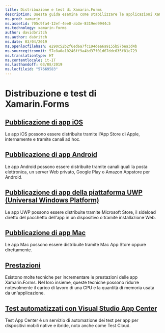 ```yaml
---
title: Distribuzione e test di Xamarin.Forms
description: Questa guida esamina come stabilizzare le applicazioni Xamarin.Forms ottimizzando le prestazioni e automatizzando i test con Xamarin.UITest e App Center.
ms.prod: xamarin
ms.assetid: 705c9fa4-12ef-4ee0-ab3e-8319ee9944c5
ms.technology: xamarin-forms
author: davidbritch
ms.author: dabritch
ms.date: 03/04/2019
ms.openlocfilehash: e290c52b2f6ed6a7fc194dea6a9155b57bea3d4b
ms.sourcegitcommit: 57e8a0a10246ff9a4bd37f01d67ddc635f81e723
ms.translationtype: HT
ms.contentlocale: it-IT
ms.lasthandoff: 03/08/2019
ms.locfileid: "57669583"
---
```

# <a name="xamarinforms-deployment-and-testing"></a>Distribuzione e test di Xamarin.Forms

## <a name="publishing-ios-appsiosdeploy-testapp-distributionindexmd"></a>[Pubblicazione di app iOS](~/ios/deploy-test/app-distribution/index.md)

Le app iOS possono essere distribuite tramite l'App Store di Apple, internamente e tramite canali ad hoc.

## <a name="publishing-android-appsandroiddeploy-testpublishingindexmd"></a>[Pubblicazione di app Android](~/android/deploy-test/publishing/index.md)

Le app Android possono essere distribuite tramite canali quali la posta elettronica, un server Web privato, Google Play o Amazon Appstore per Android.

## <a name="publishing-universal-windows-platform-appswindowsuwppackaging"></a>[Pubblicazione di app della piattaforma UWP (Universal Windows Platform)](/windows/uwp/packaging/)

Le app UWP possono essere distribuite tramite Microsoft Store, il sideload diretto del pacchetto dell'app in un dispositivo o tramite installazione Web.

## <a name="publishing-mac-appsmacdeploy-testpublishing-to-the-app-storeindexmd"></a>[Pubblicazione di app Mac](~/mac/deploy-test/publishing-to-the-app-store/index.md)

Le app Mac possono essere distribuite tramite Mac App Store oppure direttamente.

## <a name="performanceperformancemd"></a>[Prestazioni](performance.md)

Esistono molte tecniche per incrementare le prestazioni delle app Xamarin.Forms. Nel loro insieme, queste tecniche possono ridurre notevolmente il carico di lavoro di una CPU e la quantità di memoria usata da un'applicazione.

## <a name="automated-testing-with-visual-studio-app-centerappcentertest-cloud"></a>[Test automatizzati con Visual Studio App Center](/appcenter/test-cloud/)

Test App Center è un servizio di automazione dei test per app per dispositivi mobili native e ibride, noto anche come Test Cloud.
